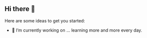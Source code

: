 ## Hi there 👋


Here are some ideas to get you started:

- 🔭 I’m currently working on ... learning more and more every day.

